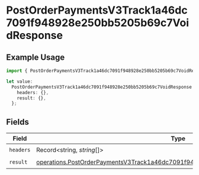 # PostOrderPaymentsV3Track1a46dc7091f948928e250bb5205b69c7VoidResponse

## Example Usage

```typescript
import { PostOrderPaymentsV3Track1a46dc7091f948928e250bb5205b69c7VoidResponse } from "@dhaba/safepay-ts/models/operations";

let value:
  PostOrderPaymentsV3Track1a46dc7091f948928e250bb5205b69c7VoidResponse = {
    headers: {},
    result: {},
  };
```

## Fields

| Field                                                                                                                                                                                      | Type                                                                                                                                                                                       | Required                                                                                                                                                                                   | Description                                                                                                                                                                                |
| ------------------------------------------------------------------------------------------------------------------------------------------------------------------------------------------ | ------------------------------------------------------------------------------------------------------------------------------------------------------------------------------------------ | ------------------------------------------------------------------------------------------------------------------------------------------------------------------------------------------ | ------------------------------------------------------------------------------------------------------------------------------------------------------------------------------------------ |
| `headers`                                                                                                                                                                                  | Record<string, *string*[]>                                                                                                                                                                 | :heavy_check_mark:                                                                                                                                                                         | N/A                                                                                                                                                                                        |
| `result`                                                                                                                                                                                   | [operations.PostOrderPaymentsV3Track1a46dc7091f948928e250bb5205b69c7VoidResponseBody](../../models/operations/postorderpaymentsv3track1a46dc7091f948928e250bb5205b69c7voidresponsebody.md) | :heavy_check_mark:                                                                                                                                                                         | N/A                                                                                                                                                                                        |